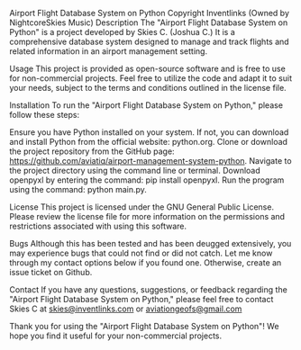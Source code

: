 Airport Flight Database System on Python
Copyright Inventlinks (Owned by NightcoreSkies Music)
Description
The "Airport Flight Database System on Python" is a project developed by Skies C. (Joshua C.) 
It is a comprehensive database system designed to manage and track flights and related information in an airport management setting.

Usage
This project is provided as open-source software and is free to use for non-commercial projects. Feel free to utilize the code and adapt it to suit your needs, subject to the terms and conditions outlined in the license file.

Installation
To run the "Airport Flight Database System on Python," please follow these steps:

Ensure you have Python installed on your system. If not, you can download and install Python from the official website: python.org.
Clone or download the project repository from the GitHub page: https://github.com/aviatiq/airport-management-system-python.
Navigate to the project directory using the command line or terminal.
Download openpyxl by entering the command: pip install openpyxl.
Run the program using the command: python main.py.

License
This project is licensed under the GNU General Public License. Please review the license file for more information on the permissions and restrictions associated with using this software.

Bugs
Although this has been tested and has been deugged extensively, you may experience bugs that could not find or did not catch. Let me know through my contact options below if you found one. Otherwise, create an issue ticket on Github.

Contact
If you have any questions, suggestions, or feedback regarding the "Airport Flight Database System on Python," please feel free to contact Skies C at skies@inventlinks.com or aviationgeofs@gmail.com

Thank you for using the "Airport Flight Database System on Python"! We hope you find it useful for your non-commercial projects.
